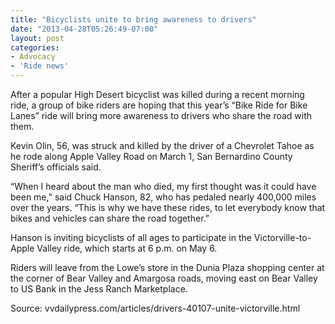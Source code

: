 ```yaml
---
title: "Bicyclists unite to bring awareness to drivers"
date: "2013-04-28T05:26:49-07:00"
layout: post
categories:
- Advocacy
- 'Ride news'
---
```


After a popular High Desert bicyclist was killed during a recent morning ride, a group of bike riders are hoping that this year’s “Bike Ride for Bike Lanes” ride will bring more awareness to drivers who share the road with them.  
  
Kevin Olin, 56, was struck and killed by the driver of a Chevrolet Tahoe as he rode along Apple Valley Road on March 1, San Bernardino County Sheriff’s officials said.

“When I heard about the man who died, my first thought was it could have been me,” said Chuck Hanson, 82, who has pedaled nearly 400,000 miles over the years. “This is why we have these rides, to let everybody know that bikes and vehicles can share the road together.”

Hanson is inviting bicyclists of all ages to participate in the Victorville-to-Apple Valley ride, which starts at 6 p.m. on May 6.

Riders will leave from the Lowe’s store in the Dunia Plaza shopping center at the corner of Bear Valley and Amargosa roads, moving east on Bear Valley to US Bank in the Jess Ranch Marketplace.

Source: vvdailypress.com/articles/drivers-40107-unite-victorville.html